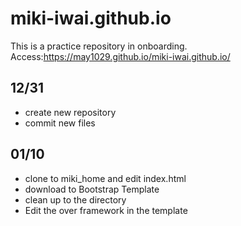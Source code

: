 # miki-iwai.github.io

This is a practice repository in onboarding.
Access:https://may1029.github.io/miki-iwai.github.io/

## 12/31
* create new repository
* commit new files

## 01/10
* clone to miki_home and edit index.html
* download to Bootstrap Template
* clean up to the directory
* Edit the over framework in the template
